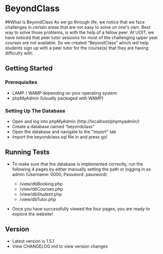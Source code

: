 # BeyondClass

##What is BeyondClass
As we go through life, we notice that we face challenges in certain areas that are not easy to solve on one's own. Best way to solve those problems, is with the help of a fellow peer. At UOIT, we have noticed that peer tutor sessions for most of the challenging upper year courses are not available. So we created “BeyondClass” which will help students sign up with a peer tutor for the course(s) that they are having difficulty with.

## Getting Started

### Prerequisites
* LAMP / WAMP depending on your operating system
* phpMyAdmin (Usually packaged with WAMP)

### Setting Up The Database
* Open and log into phpMyAdmin (http://localhost/phpmyadmin/)
* Create a database named "beyondclass"
* Open the database and navigate to the "import" tab
* Import the beyondclass.sql file in and press go! 

## Running Tests
* To make sure that the database is implemented correctly, run the following 4 pages by either manually setting the path or logging in as admin (Username: 0000, Password: password)
	* /view/dbBooking.php
	* /view/dbCourses.php
	* /view/dbStudent.php
	* /view/dbTutor.php
	
* Once you have successfully viewed the four pages, you are ready to explore the website!

## Version
* Latest version is 1.5.1
* View CHANGELOG.md to view version changes